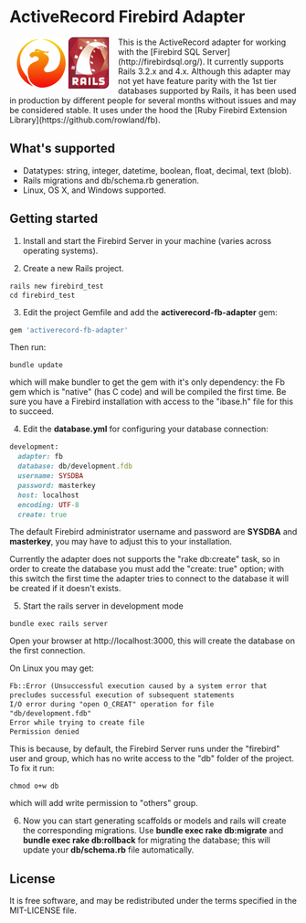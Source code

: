 # ActiveRecord Firebird Adapter

<img src="/project_logo.png" align="left" hspace="10">
This is the ActiveRecord adapter for working with the [Firebird SQL Server](http://firebirdsql.org/). It currently supports Rails 3.2.x and 4.x. Although this adapter may not yet have feature parity with the 1st tier databases supported by Rails, it has been used in production by different people for several months without issues and may be considered stable. It uses under the hood the [Ruby Firebird Extension Library](https://github.com/rowland/fb).

## What's supported

- Datatypes: string, integer, datetime, boolean, float, decimal, text (blob).
- Rails migrations and db/schema.rb generation.
- Linux, OS X, and Windows supported.

## Getting started

1) Install and start the Firebird Server in your machine (varies across operating systems).

2) Create a new Rails project.

```
rails new firebird_test
cd firebird_test
```

3) Edit the project Gemfile and add the **activerecord-fb-adapter** gem:

```ruby
gem 'activerecord-fb-adapter'
```

Then run:

```
bundle update
```

which will make bundler to get the gem with it's only dependency: the Fb gem which is "native" (has C code) and will be compiled the first time. Be sure you have a Firebird installation with access to the "ibase.h" file for this to succeed.

4) Edit the **database.yml** for configuring your database connection:

```ruby
development:
  adapter: fb
  database: db/development.fdb
  username: SYSDBA
  password: masterkey
  host: localhost
  encoding: UTF-8
  create: true
```

The default Firebird administrator username and password are **SYSDBA** and **masterkey**, you may have to adjust this to your installation.

Currently the adapter does not supports the "rake db:create" task, so in order to create the database you must add the "create: true" option; with this switch the first time the adapter tries to connect to the database it will be created if it doesn't exists.

5) Start the rails server in development mode

```
bundle exec rails server
```

Open your browser at http://localhost:3000, this will create the database on the first connection.

On Linux you may get:

```
Fb::Error (Unsuccessful execution caused by a system error that precludes successful execution of subsequent statements
I/O error during "open O_CREAT" operation for file "db/development.fdb"
Error while trying to create file
Permission denied
```

This is because, by default, the Firebird Server runs under the "firebird" user and group, which has no write access to the "db" folder of the project. To fix it run:

```
chmod o+w db
```
which will add write permission to "others" group.

6) Now you can start generating scaffolds or models and rails will create the corresponding migrations. Use **bundle exec rake db:migrate** and **bundle exec rake db:rollback** for migrating the database; this will update your **db/schema.rb** file automatically.

## License
It is free software, and may be redistributed under the terms specified in the MIT-LICENSE file.
